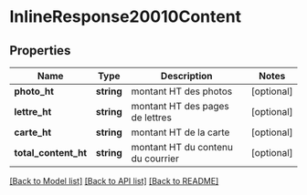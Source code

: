 # InlineResponse20010Content

## Properties
Name | Type | Description | Notes
------------ | ------------- | ------------- | -------------
**photo_ht** | **string** | montant HT des photos | [optional] 
**lettre_ht** | **string** | montant HT des pages de lettres | [optional] 
**carte_ht** | **string** | montant HT de la carte | [optional] 
**total_content_ht** | **string** | montant HT du contenu du courrier | [optional] 

[[Back to Model list]](../../README.md#documentation-for-models) [[Back to API list]](../../README.md#documentation-for-api-endpoints) [[Back to README]](../../README.md)

